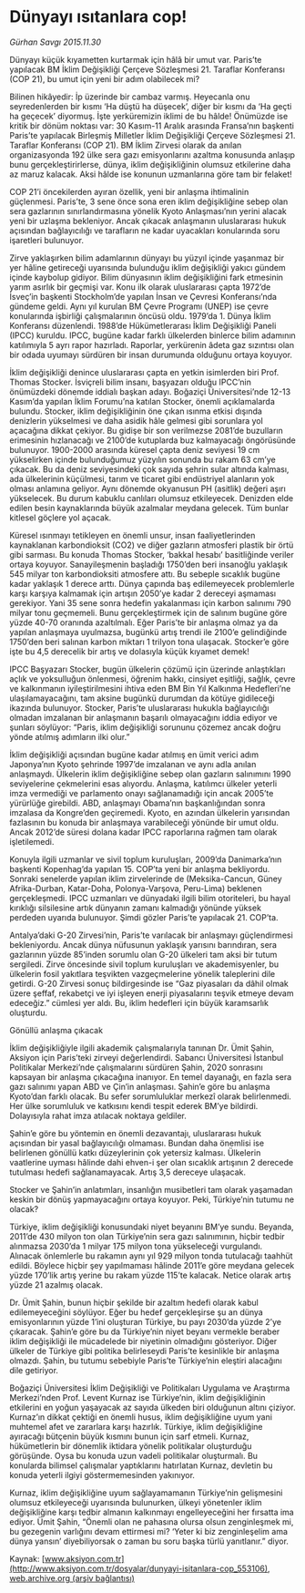 # Dünyayı ısıtanlara cop!

*Gürhan Savgı 2015.11.30*

<div class="pNewsDetailMainContent ctx_content" itemprop="articleBody">
 <p>
  Dünyayı küçük kıyametten kurtarmak için hâlâ bir umut var. Paris’te yapılacak BM İklim Değişikliği Çerçeve Sözleşmesi 21. Taraflar Konferansı (COP 21), bu umut için yeni bir adım olabilecek mi?
 </p>
 <p>
  Bilinen hikâyedir: İp üzerinde bir cambaz varmış. Heyecanla onu seyredenlerden bir kısmı ‘Ha düştü ha düşecek’, diğer bir kısmı da ‘Ha geçti ha geçecek’ diyormuş. İşte yerküremizin iklimi de bu hâlde! Önümüzde ise kritik bir dönüm noktası var: 30 Kasım-11 Aralık arasında Fransa’nın başkenti Paris’te yapılacak Birleşmiş Milletler İklim Değişikliği Çerçeve Sözleşmesi 21. Taraflar Konferansı (COP 21). BM İklim Zirvesi olarak da anılan organizasyonda 192 ülke sera gazı emisyonlarını azaltma konusunda anlaşıp bunu gerçekleştirirlerse, dünya, iklim değişikliğinin olumsuz etkilerine daha az maruz kalacak. Aksi hâlde ise konunun uzmanlarına göre tam bir felaket!
 </p>
 <p>
  COP 21’i öncekilerden ayıran özellik, yeni bir anlaşma ihtimalinin güçlenmesi. Paris’te, 3 sene önce sona eren iklim değişikliğine sebep olan sera gazlarının sınırlandırmasına yönelik Kyoto Anlaşması’nın yerini alacak yeni bir uzlaşma bekleniyor. Ancak çıkacak anlaşmanın uluslararası hukuk açısından bağlayıcılığı ve tarafların ne kadar uyacakları konularında soru işaretleri bulunuyor.
 </p>
 <p>
  Zirve yaklaşırken bilim adamlarının dünyayı bu yüzyıl içinde yaşanmaz bir yer hâline getireceği uyarısında bulunduğu iklim değişikliği yakıcı gündem içinde kaybolup gidiyor. Bilim dünyasının iklim değişikliğini fark etmesinin yarım asırlık bir geçmişi var. Konu ilk olarak uluslararası çapta 1972’de İsveç’in başkenti Stockholm’de yapılan İnsan ve Çevresi Konferansı’nda gündeme geldi. Aynı yıl kurulan BM Çevre Programı (UNEP) ise çevre konularında işbirliği çalışmalarının öncüsü oldu. 1979’da 1. Dünya İklim Konferansı düzenlendi. 1988’de Hükümetlerarası İklim Değişikliği Paneli (IPCC) kuruldu. IPCC, bugüne kadar farklı ülkelerden binlerce bilim adamının katılımıyla 5 ayrı rapor hazırladı. Raporlar, yerkürenin âdeta gaz sızıntısı olan bir odada uyumayı sürdüren bir insan durumunda olduğunu ortaya koyuyor.
 </p>
 <p>
  İklim değişikliği denince uluslararası çapta en yetkin isimlerden biri Prof. Thomas Stocker. İsviçreli bilim insanı, başyazarı olduğu IPCC’nin önümüzdeki dönemde iddialı başkan adayı. Boğaziçi Üniversitesi’nde 12-13 Kasım’da yapılan İklim Forumu’na katılan Stocker, önemli açıklamalarda bulundu. Stocker, iklim değişikliğinin öne çıkan ısınma etkisi dışında denizlerin yükselmesi ve daha asidik hâle gelmesi gibi sorunlara yol açacağına dikkat çekiyor. Bu gidişe bir son verilmezse 2081’de buzulların erimesinin hızlanacağı ve 2100’de kutuplarda buz kalmayacağı öngörüsünde bulunuyor. 1900-2000 arasında küresel çapta deniz seviyesi 19 cm yükselirken içinde bulunduğumuz yüzyılın sonunda bu rakam 63 cm’ye çıkacak. Bu da deniz seviyesindeki çok sayıda şehrin sular altında kalması, ada ülkelerinin küçülmesi, tarım ve ticaret gibi endüstriyel alanların yok olması anlamına geliyor. Aynı dönemde okyanusun PH (asitlik) değeri aşırı yükselecek. Bu durum kabuklu canlıları olumsuz etkileyecek. Denizden elde edilen besin kaynaklarında büyük azalmalar meydana gelecek. Tüm bunlar kitlesel göçlere yol açacak.
 </p>
 <p>
  Küresel ısınmayı tetikleyen en önemli unsur, insan faaliyetlerinden kaynaklanan karbondioksit (CO2) ve diğer gazların atmosferi plastik bir örtü gibi sarması. Bu konuda Thomas Stocker, ‘bakkal hesabı’ basitliğinde veriler ortaya koyuyor. Sanayileşmenin başladığı 1750’den beri insanoğlu yaklaşık 545 milyar ton karbondioksiti atmosfere attı. Bu sebeple sıcaklık bugüne kadar yaklaşık 1 derece arttı. Dünya çapında baş edilemeyecek problemlerle karşı karşıya kalmamak için artışın 2050’ye kadar 2 dereceyi aşmaması gerekiyor. Yani 35 sene sonra hedefin yakalanması için karbon salınımı 790 milyar tonu geçmemeli. Bunu gerçekleştirmek için de salınım bugüne göre yüzde 40-70 oranında azaltılmalı. Eğer Paris’te bir anlaşma olmaz ya da yapılan anlaşmaya uyulmazsa, bugünkü artış trendi ile 2100’e gelindiğinde 1750’den beri salınan karbon miktarı 1 trilyon tona ulaşacak. Stocker’e göre işte bu 4,5 derecelik bir artış ve dolasıyla küçük kıyamet demek!
 </p>
 <p>
  IPCC Başyazarı Stocker, bugün ülkelerin çözümü için üzerinde anlaştıkları açlık ve yoksulluğun önlenmesi, öğrenim hakkı, cinsiyet eşitliği, sağlık, çevre ve kalkınmanın iyileştirilmesini ihtiva eden BM Bin Yıl Kalkınma Hedefleri’ne ulaşılamayacağını, tam aksine bugünkü durumdan da kötüye gidileceği ikazında bulunuyor. Stocker, Paris’te uluslararası hukukla bağlayıcılığı olmadan imzalanan bir anlaşmanın başarılı olmayacağını iddia ediyor ve şunları söylüyor: “Paris, iklim değişikliği sorununu çözemez ancak doğru yönde atılmış adımların ilki olur.”
 </p>
 <p>
  İklim değişikliği açısından bugüne kadar atılmış en ümit verici adım Japonya’nın Kyoto şehrinde 1997’de imzalanan ve aynı adla anılan anlaşmaydı. Ülkelerin iklim değişikliğine sebep olan gazların salınımını 1990 seviyelerine çekmelerini esas alıyordu. Anlaşma, katılımcı ülkeler yeterli imza vermediği ve parlamento onayı sağlanamadığı için ancak 2005’te yürürlüğe girebildi. ABD, anlaşmayı Obama’nın başkanlığından sonra imzalasa da Kongre’den geçiremedi. Kyoto, en azından ülkelerin yarısından fazlasının bu konuda bir anlaşmaya varabileceği yönünde bir umut oldu. Ancak 2012’de süresi dolana kadar IPCC raporlarına rağmen tam olarak işletilemedi.
 </p>
 <p>
  Konuyla ilgili uzmanlar ve sivil toplum kuruluşları, 2009’da Danimarka’nın başkenti Kopenhag’da yapılan 15. COP’ta yeni bir anlaşma bekliyordu. Sonraki senelerde yapılan iklim zirvelerinde de (Meksika-Cancun, Güney Afrika-Durban, Katar-Doha, Polonya-Varşova, Peru-Lima) beklenen gerçekleşmedi. IPCC uzmanları ve dünyadaki ilgili bilim otoriteleri, bu hayal kırıklığı silsilesine artık dünyanın zamanı kalmadığı yönünde yüksek perdeden uyarıda bulunuyor. Şimdi gözler Paris’te yapılacak 21. COP’ta.
 </p>
 <p>
  Antalya’daki G-20 Zirvesi’nin, Paris’te varılacak bir anlaşmayı güçlendirmesi bekleniyordu. Ancak dünya nüfusunun yaklaşık yarısını barındıran, sera gazlarının yüzde 85’inden sorumlu olan G-20 ülkeleri tam aksi bir tutum sergiledi. Zirve öncesinde sivil toplum kuruluşları ve akademisyenler, bu ülkelerin fosil yakıtlara teşvikten vazgeçmelerine yönelik taleplerini dile getirdi. G-20 Zirvesi sonuç bildirgesinde ise “Gaz piyasaları da dâhil olmak üzere şeffaf, rekabetçi ve iyi işleyen enerji piyasalarını teşvik etmeye devam edeceğiz.” cümlesi yer aldı. Bu, iklim hedefleri için büyük karamsarlık oluşturdu.
 </p>
 <p>
  Gönüllü anlaşma çıkacak
 </p>
 <p>
  İklim değişikliğiyle ilgili akademik çalışmalarıyla tanınan Dr. Ümit Şahin, Aksiyon için Paris’teki zirveyi değerlendirdi. Sabancı Üniversitesi İstanbul Politikalar Merkezi’nde çalışmalarını sürdüren Şahin, 2020 sonrasını kapsayan bir anlaşma çıkacağına inanıyor. En temel dayanağı, en fazla sera gazı salınımı yapan ABD ve Çin’in anlaşması. Şahin’e göre bu anlaşma Kyoto’dan farklı olacak. Bu sefer sorumluluklar merkezî olarak belirlenmedi. Her ülke sorumluluk ve katkısını kendi tespit ederek BM’ye bildirdi. Dolayısıyla rahat imza atılacak noktaya geldiler.
 </p>
 <p>
  Şahin’e göre bu yöntemin en önemli dezavantajı, uluslararası hukuk açısından bir yasal bağlayıcılığı olmaması. Bundan daha önemlisi ise belirlenen gönüllü katkı düzeylerinin çok yetersiz kalması. Ülkelerin vaatlerine uyması hâlinde dahi ehven-i şer olan sıcaklık artışının 2 derecede tutulması hedefi sağlanamayacak. Artış 3,5 dereceye ulaşacak.
 </p>
 <p>
  Stocker ve Şahin’in anlatımları, insanlığın musibetleri tam olarak yaşamadan keskin bir dönüş yapmayacağını ortaya koyuyor. Peki, Türkiye’nin tutumu ne olacak?
 </p>
 <p>
  Türkiye, iklim değişikliği konusundaki niyet beyanını BM’ye sundu. Beyanda, 2011’de 430 milyon ton olan Türkiye’nin sera gazı salınımının, hiçbir tedbir alınmazsa 2030’da 1 milyar 175 milyon tona yükseleceği vurgulandı. Alınacak önlemlerle bu rakamın aynı yıl 929 milyon tonda tutulacağı taahhüt edildi. Böylece hiçbir şey yapılmaması hâlinde 2011’e göre meydana gelecek yüzde 170’lik artış yerine bu rakam yüzde 115’te kalacak. Netice olarak artış yüzde 21 azalmış olacak.
 </p>
 <p>
  Dr. Ümit Şahin, bunun hiçbir şekilde bir azaltım hedefi olarak kabul edilemeyeceğini söylüyor. Eğer bu hedef gerçekleşirse şu an dünya emisyonlarının yüzde 1’ini oluşturan Türkiye, bu payı 2030’da yüzde 2’ye çıkaracak. Şahin’e göre bu da Türkiye’nin niyet beyanı vermekle beraber iklim değişikliği ile mücadelede bir niyetinin olmadığını gösteriyor. Diğer ülkeler de Türkiye gibi politika belirleseydi Paris’te kesinlikle bir anlaşma olmazdı. Şahin, bu tutumu sebebiyle Paris’te Türkiye’nin eleştiri alacağını dile getiriyor.
 </p>
 <p>
  Boğaziçi Üniversitesi İklim Değişikliği ve Politikaları Uygulama ve Araştırma Merkezi’nden Prof. Levent Kurnaz ise Türkiye’nin, iklim değişikliğinin etkilerini en yoğun yaşayacak az sayıda ülkeden biri olduğunun altını çiziyor. Kurnaz’ın dikkat çektiği en önemli husus, iklim değişikliğine uyum yani muhtemel afet ve zararlara karşı hazırlık. Türkiye, iklim değişikliğine ayıracağı bütçenin büyük kısmını bunun için sarf etmeli. Kurnaz, hükümetlerin bir dönemlik iktidara yönelik politikalar oluşturduğu görüşünde. Oysa bu konuda uzun vadeli politikalar oluşturmalı. Bu konularda bilimsel çalışmalar yaptıklarını hatırlatan Kurnaz, devletin bu konuda yeterli ilgiyi göstermemesinden yakınıyor.
 </p>
 <p>
  Kurnaz, iklim değişikliğine uyum sağlayamamanın Türkiye’nin gelişmesini olumsuz etkileyeceği uyarısında bulunurken, ülkeyi yönetenler iklim değişikliğine karşı tedbir almanın kalkınmayı engelleyeceğini her fırsatta ima ediyor. Ümit Şahin, “Önemli olan ne pahasına olursa olsun zenginleşmek mi, bu gezegenin varlığını devam ettirmesi mi? ‘Yeter ki biz zenginleşelim ama dünya yansın’ diyebiliyorsak o zaman bu soru başka türlü yanıtlanır.” diyor.
 </p>
</div>


Kaynak: [www.aksiyon.com.tr](http://www.aksiyon.com.tr/dosyalar/dunyayi-isitanlara-cop_553106), [web.archive.org (arşiv bağlantısı)](http://web.archive.org/web/20160113154509/http://www.aksiyon.com.tr/dosyalar/dunyayi-isitanlara-cop_553106)
